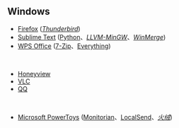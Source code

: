 ## Windows

* [Firefox](https://www.mozilla.org/en-US/firefox/all/) ([_Thunderbird_](https://www.thunderbird.net/zh-CN/))
* [Sublime Text](https://www.sublimetext.com) ([Python](https://www.python.org)、[_LLVM-MinGW_](https://www.mingw-w64.org/downloads/#llvm-mingw)、[_WinMerge_](https://winmerge.org))
* [WPS Office](https://www.wps.cn) ([7-Zip](https://www.7-zip.org)、[Everything](https://www.voidtools.com/zh-cn/))

<br>

* [Honeyview](https://www.bandisoft.com/honeyview/)
* [VLC](https://www.videolan.org)
* [QQ](https://im.qq.com)

<br>

* [Microsoft PowerToys](https://github.com/microsoft/PowerToys) ([Monitorian](https://github.com/emoacht/Monitorian)、[LocalSend](https://github.com/localsend/localsend)、[_火绒_](https://www.huorong.cn))

